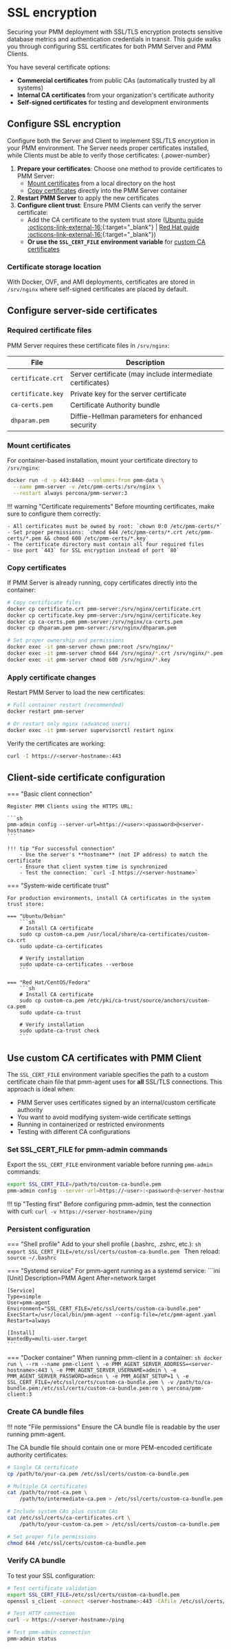 # SSL encryption

Securing your PMM deployment with SSL/TLS encryption protects sensitive database metrics and authentication credentials in transit. This guide walks you through configuring SSL certificates for both PMM Server and PMM Clients.

You have several certificate options:

- **Commercial certificates** from public CAs (automatically trusted by all systems)
- **Internal CA certificates** from your organization's certificate authority  
- **Self-signed certificates** for testing and development environments

## Configure SSL encryption

Configure both the Server and Client to implement SSL/TLS encryption in your PMM environment. The Server needs proper certificates installed, while Clients must be able to verify those certificates:
{.power-number}

1. **Prepare your certificates**: Choose one method to provide certificates to PMM Server:
    - [Mount certificates](#mount-certificates) from a local directory on the host
    - [Copy certificates](#copy-certificates) directly into the PMM Server container
2. **Restart PMM Server** to apply the new certificates
3. **Configure client trust**: Ensure PMM Clients can verify the server certificate:
    - Add the CA certificate to the system trust store ([Ubuntu guide :octicons-link-external-16:](https://ubuntu.com/server/docs/install-a-root-ca-certificate-in-the-trust-store){:target="_blank"} | [Red Hat guide :octicons-link-external-16:](https://www.redhat.com/sysadmin/configure-ca-trust-list){:target="_blank"})
    - **Or use the `SSL_CERT_FILE` environment variable** for [custom CA certificates](#use-custom-ca-certificates-with-pmm-client)

### Certificate storage location

With Docker, OVF, and AMI deployments, certificates are stored in `/srv/nginx` where self-signed certificates are placed by default.

## Configure server-side certificates

### Required certificate files

PMM Server requires these certificate files in `/srv/nginx`:

| File | Description |
|------|-------------|
| `certificate.crt` | Server certificate (may include intermediate certificates) |
| `certificate.key` | Private key for the server certificate |
| `ca-certs.pem` | Certificate Authority bundle |
| `dhparam.pem` | Diffie-Hellman parameters for enhanced security |

### Mount certificates

For container-based installation, mount your certificate directory to `/srv/nginx`:

```sh
docker run -d -p 443:8443 --volumes-from pmm-data \
  --name pmm-server -v /etc/pmm-certs:/srv/nginx \
  --restart always percona/pmm-server:3
```

!!! warning "Certificate requirements"
    Before mounting certificates, make sure to configure them correctly:

    - All certificates must be owned by root: `chown 0:0 /etc/pmm-certs/*`
    - Set proper permissions: `chmod 644 /etc/pmm-certs/*.crt /etc/pmm-certs/*.pem && chmod 600 /etc/pmm-certs/*.key`
    - The certificate directory must contain all four required files
    - Use port `443` for SSL encryption instead of port `80`
### Copy certificates

If PMM Server is already running, copy certificates directly into the container:

```sh
# Copy certificate files
docker cp certificate.crt pmm-server:/srv/nginx/certificate.crt
docker cp certificate.key pmm-server:/srv/nginx/certificate.key
docker cp ca-certs.pem pmm-server:/srv/nginx/ca-certs.pem
docker cp dhparam.pem pmm-server:/srv/nginx/dhparam.pem

# Set proper ownership and permissions
docker exec -it pmm-server chown pmm:root /srv/nginx/*
docker exec -it pmm-server chmod 644 /srv/nginx/*.crt /srv/nginx/*.pem
docker exec -it pmm-server chmod 600 /srv/nginx/*.key
```

### Apply certificate changes

Restart PMM Server to load the new certificates:

```sh
# Full container restart (recommended)
docker restart pmm-server

# Or restart only nginx (advanced users)
docker exec -it pmm-server supervisorctl restart nginx
```

Verify the certificates are working:
```sh
curl -I https://<server-hostname>:443
```

## Client-side certificate configuration

=== "Basic client connection"

    Register PMM Clients using the HTTPS URL:

    ```sh
    pmm-admin config --server-url=https://<user>:<password>@<server-hostname>
    ```

    !!! tip "For successful connection"
        - Use the server's **hostname** (not IP address) to match the certificate
        - Ensure that client system time is synchronized
        - Test the connection: `curl -I https://<server-hostname>`

=== "System-wide certificate trust"

    For production environments, install CA certificates in the system trust store:

    === "Ubuntu/Debian"
        ```sh
        # Install CA certificate
        sudo cp custom-ca.pem /usr/local/share/ca-certificates/custom-ca.crt
        sudo update-ca-certificates
        
        # Verify installation
        sudo update-ca-certificates --verbose
        ```

    === "Red Hat/CentOS/Fedora"
        ```sh
        # Install CA certificate  
        sudo cp custom-ca.pem /etc/pki/ca-trust/source/anchors/custom-ca.pem
        sudo update-ca-trust
        
        # Verify installation
        sudo update-ca-trust check
        ```  

## Use custom CA certificates with PMM Client

The `SSL_CERT_FILE` environment variable specifies the path to a custom certificate chain file that pmm-agent uses for **all** SSL/TLS connections. This approach is ideal when:

- PMM Server uses certificates signed by an internal/custom certificate authority
- You want to avoid modifying system-wide certificate settings  
- Running in containerized or restricted environments
- Testing with different CA configurations

### Set SSL_CERT_FILE for pmm-admin commands

Export the `SSL_CERT_FILE` environment variable before running `pmm-admin` commands:

```sh
export SSL_CERT_FILE=/path/to/custom-ca-bundle.pem
pmm-admin config --server-url=https://<user>:<password>@<server-hostname>
```

!!! tip "Testing first"
    Before configuring pmm-admin, test the connection with curl: `curl -v https://<server-hostname>/ping`

### Persistent configuration

=== "Shell profile"
    Add to your shell profile (.bashrc, .zshrc, etc.):
    ```sh         
    export SSL_CERT_FILE=/etc/ssl/certs/custom-ca-bundle.pem
    ```
    Then reload: `source ~/.bashrc`

=== "Systemd service"
    For pmm-agent running as a systemd service:
    ```ini
    [Unit]
    Description=PMM Agent
    After=network.target

    [Service]
    Type=simple
    User=pmm-agent
    Environment="SSL_CERT_FILE=/etc/ssl/certs/custom-ca-bundle.pem"
    ExecStart=/usr/local/bin/pmm-agent --config-file=/etc/pmm-agent.yaml
    Restart=always

    [Install]
    WantedBy=multi-user.target
    ```
        
=== "Docker container"
    When running pmm-client in a container:
    ```sh
    docker run \
        --rm --name pmm-client \
        -e PMM_AGENT_SERVER_ADDRESS=<server-hostname>:443 \
        -e PMM_AGENT_SERVER_USERNAME=admin \
        -e PMM_AGENT_SERVER_PASSWORD=admin \
        -e PMM_AGENT_SETUP=1 \
        -e SSL_CERT_FILE=/etc/ssl/certs/custom-ca-bundle.pem \
        -v /path/to/ca-bundle.pem:/etc/ssl/certs/custom-ca-bundle.pem:ro \
        percona/pmm-client:3
    ```

### Create CA bundle files
!!! note "File permissions"
    Ensure the CA bundle file is readable by the user running pmm-agent.

The CA bundle file should contain one or more PEM-encoded certificate authority certificates:

```sh
# Single CA certificate
cp /path/to/your-ca.pem /etc/ssl/certs/custom-ca-bundle.pem

# Multiple CA certificates
cat /path/to/root-ca.pem \
    /path/to/intermediate-ca.pem > /etc/ssl/certs/custom-ca-bundle.pem

# Include system CAs plus custom CAs
cat /etc/ssl/certs/ca-certificates.crt \
    /path/to/your-custom-ca.pem > /etc/ssl/certs/custom-ca-bundle.pem

# Set proper file permissions
chmod 644 /etc/ssl/certs/custom-ca-bundle.pem
```

### Verify CA bundle

To test your SSL configuration:

```sh
# Test certificate validation
export SSL_CERT_FILE=/etc/ssl/certs/custom-ca-bundle.pem
openssl s_client -connect <server-hostname>:443 -CAfile /etc/ssl/certs/custom-ca-bundle.pem -verify_return_error

# Test HTTP connection
curl -v https://<server-hostname>/ping

# Test pmm-admin connection
pmm-admin status
```